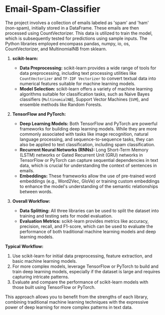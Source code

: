 # Email-Spam-Classifier

The project involves a collection of emails labeled as 'spam' and 'ham' (non-spam), initially stored in a DataFrame. These emails are then processed using CountVectorizer. This data is utilized to train the model, which is subsequently tested for predictions using sample inputs. The Python libraries employed encompass pandas, numpy, io, os, CountVectorizer, and MultinomialNB from sklearn.


1. **scikit-learn:**
   - **Data Preprocessing:** scikit-learn provides a wide range of tools for data preprocessing, including text processing utilities like `CountVectorizer` and `TF-IDF Vectorizer` to convert textual data into numerical features suitable for machine learning models.
   - **Model Selection:** scikit-learn offers a variety of machine learning algorithms suitable for classification tasks, such as Naive Bayes classifiers (`MultinomialNB`), Support Vector Machines (`SVM`), and ensemble methods like Random Forests.

2. **TensorFlow and PyTorch:**
   - **Deep Learning Models:** Both TensorFlow and PyTorch are powerful frameworks for building deep learning models. While they are more commonly associated with tasks like image recognition, natural language processing, and sequence-to-sequence tasks, they can also be applied to text classification, including spam classification.
   - **Recurrent Neural Networks (RNNs):** Long Short-Term Memory (LSTM) networks or Gated Recurrent Unit (GRU) networks in TensorFlow or PyTorch can capture sequential dependencies in text data, which is crucial for understanding the context of sentences in emails.
   - **Embeddings:** These frameworks allow the use of pre-trained word embeddings (e.g., Word2Vec, GloVe) or training custom embeddings to enhance the model's understanding of the semantic relationships between words.

3. **Overall Workflow:**
   - **Data Splitting:** All three libraries can be used to split the dataset into training and testing sets for model evaluation.
   - **Evaluation Metrics:** scikit-learn provides metrics like accuracy, precision, recall, and F1-score, which can be used to evaluate the performance of both traditional machine learning models and deep learning models.

**Typical Workflow:**
1. Use scikit-learn for initial data preprocessing, feature extraction, and basic machine learning models.
2. For more complex models, leverage TensorFlow or PyTorch to build and train deep learning models, especially if the dataset is large and requires capturing intricate patterns.
3. Evaluate and compare the performance of scikit-learn models with those built using TensorFlow or PyTorch.

This approach allows you to benefit from the strengths of each library, combining traditional machine learning techniques with the expressive power of deep learning for more complex patterns in text data.
